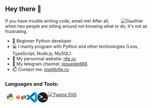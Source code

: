 <!--- Hello Developers 
<p align="center" dir="auto">
 <a target="_blank" rel="noopener noreferrer" href="assets/github-snake.svg"><img width="600" src="assets/github-snake.svg" alt="snake" style="max-width: 100%;"></a>
</p>
--->
## Hey there 👋

<img width="25%" align="right" alt="Gauthier" src="https://gauthier-thomas.dev/img/GT2.svg" />

If you have trouble writing code, email me! After all, when two people are sitting around not knowing what to do, it's not as frustrating.

- 📖 Beginner Python developer
- 💻 I mainly program with Python and other technologies (Less, TypeScript, Node.js, MySQL).
- 🔗 My personnal website: [r6e.ru](https://r6e.ru/)
- 🔗 My telegram channel: [requeste666](https://t.me/requeste666)
- 📫 Contact me: [mail@r6e.ru](mailto:mail@r6e.ru)

### Languages and Tools: 


<img align="left" alt="Python" width="35px" src="https://raw.githubusercontent.com/github/explore/80688e429a7d4ef2fca1e82350fe8e3517d3494d/topics/python/python.png" />
<img align="left" alt="Git" width="35px" src="https://raw.githubusercontent.com/github/explore/80688e429a7d4ef2fca1e82350fe8e3517d3494d/topics/git/git.png" />
<img align="left" alt="Visual Studio Code" width="35px" src="https://raw.githubusercontent.com/github/explore/80688e429a7d4ef2fca1e82350fe8e3517d3494d/topics/visual-studio-code/visual-studio-code.png" />
<img align="left" alt="Terminal" width="35px" src="https://raw.githubusercontent.com/github/explore/80688e429a7d4ef2fca1e82350fe8e3517d3494d/topics/terminal/terminal.png" />

<a href="https://git.io/typing-svg"><img src="https://readme-typing-svg.demolab.com?font=Fira+Code&pause=1000&random=false&width=435&lines=Python+developer+of+discord+bots;Essence+-+discord.gg%2FTEduvvsxAN" alt="Typing SVG" /></a>

<!--- HASH: 1448463950837 --->
<!--- HASH: 2581307736966 --->
<!--- HASH: 1173644883655 --->
<!--- HASH: 6775593252916 --->
<!--- HASH: 2650047949165 --->
<!--- HASH: 8642436807427 --->
<!--- HASH: 4409926698135 --->
<!--- HASH: 7964613085298 --->
<!--- HASH: 7511852821946 --->
<!--- HASH: 2249478640211 --->
<!--- HASH: 9099258324607 --->
<!--- HASH: 4324276437345 --->
<!--- HASH: 4779400843025 --->
<!--- HASH: 9733258080070 --->
<!--- HASH: 8378802007619 --->
<!--- HASH: 5048803290048 --->